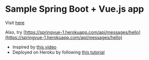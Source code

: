 # Sample Spring Boot + Vue.js app

Visit [here](https://springvue-1.herokuapp.com/)

Also, try [https://springvue-1.herokuapp.com/api/messages/hello](https://springvue-1.herokuapp.com/api/messages/hello)

* Inspired by [this video](https://www.youtube.com/watch?v=2G6r2f40Lps&t=2s)
* Deployed on Heroku by following [this tutorial](https://www.youtube.com/watch?v=Papvsbo3KKM)